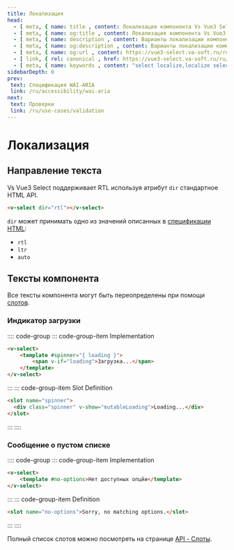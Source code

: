 ```yaml
---
title: Локализация
head:
  - [ meta, { name: title , content: Локализация компонента Vs Vue3 Select} ]
  - [ meta, { name: og:title , content: Локализация компонента Vs Vue3 Select} ]
  - [ meta, { name: description , content: Варианты локализации компонента Vs Vue3 Select} ]
  - [ meta, { name: og:description , content: Варианты локализации компонента Vs Vue3 Select } ]
  - [ meta, { name: og:url , content: https://vue3-select.va-soft.ru/ru/accessibility/localization/ } ]
  - [ link, { rel: canonical , href: https://vue3-select.va-soft.ru/ru/accessibility/localization/ } ]
  - [ meta, { name: keywords , content: "select localize,localize select input,localize multiselect,локализация,select на русском" } ]
sidebarDepth: 0
prev:
 text: Спецификация WAI-ARIA
 link: /ru/accessibility/wai-aria
next:
 text: Проверки
 link: /ru/use-cases/validation
---
```


# Локализация

## Направление текста

Vs Vue3 Select поддерживает RTL используя атрибут `dir` стандартное HTML API.

```html
<v-select dir="rtl"></v-select>
```

`dir` может принимать одно из значений описанных в 
[спецификации HTML](https://developer.mozilla.org/en-US/docs/Web/HTML/Global_attributes/dir):

- `rtl`
- `ltr`
- `auto`

## Тексты компонента

Все тексты компонента могут быть переопределены при помощи
[слотов](https://vuejs.org/guide/essentials/component-basics.html#Content-Distribution-with-Slots).

### Индикатор загрузки

:::: code-group
::: code-group-item Implementation
```html
<v-select>
    <template #spinner="{ loading }">
        <span v-if="loading">Загрузка...</span>
    </template>
</v-select>
```
:::
::: code-group-item Slot Definition
```html
<slot name="spinner">
  <div class="spinner" v-show="mutableLoading">Loading...</div>
</slot>
```
:::
::::

### Сообщение о пустом списке

:::: code-group
::: code-group-item Implementation
```html
<v-select>
    <template #no-options>Нет доступных опцйи</template>
</v-select>
```
:::
::: code-group-item Definition
```html
<slot name="no-options">Sorry, no matching options.</slot>
```
:::
::::

Полный список слотов можно посмотреть на странице [API - Слоты](../../../ru/api/slots/).
